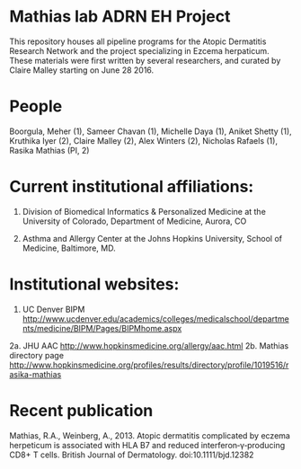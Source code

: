 # Mathias lab ADRN EH Project

This repository houses all pipeline programs for the Atopic Dermatitis Research Network and the project specializing in Ezcema herpaticum. These materials were first written by several researchers, and curated by Claire Malley starting on June 28 2016.

# People

Boorgula, Meher (1), Sameer Chavan (1), Michelle Daya (1), Aniket Shetty (1), Kruthika Iyer (2), Claire Malley (2), Alex Winters (2), Nicholas Rafaels (1), Rasika Mathias (PI, 2)

# Current institutional affiliations:

1. Division of Biomedical Informatics & Personalized Medicine at the University of Colorado, Department of Medicine, Aurora, CO

2. Asthma and Allergy Center at the Johns Hopkins University, School of Medicine, Baltimore, MD.

# Institutional websites:

1. UC Denver BIPM http://www.ucdenver.edu/academics/colleges/medicalschool/departments/medicine/BIPM/Pages/BIPMhome.aspx

2a. JHU AAC http://www.hopkinsmedicine.org/allergy/aac.html
2b. Mathias directory page http://www.hopkinsmedicine.org/profiles/results/directory/profile/1019516/rasika-mathias

# Recent publication

Mathias, R.A., Weinberg, A., 2013. Atopic dermatitis complicated by eczema herpeticum is associated with HLA B7 and reduced interferon‐γ‐producing CD8+ T cells. British Journal of Dermatology. doi:10.1111/bjd.12382
